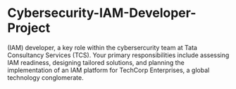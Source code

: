# Cybersecurity-IAM-Developer-Project
(IAM) developer, a key role within the cybersercurity team at Tata Consultancy Services (TCS). Your primary responsibilities include assessing IAM readiness, designing tailored solutions, and planning the implementation of an IAM platform for TechCorp Enterprises, a global technology conglomerate.
